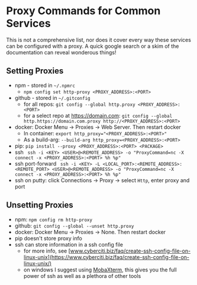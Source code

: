 # Proxy Commands for Common Services

This is not a comprehensive list, nor does it cover every way these 
services can be configured with a proxy. A quick google search or 
a skim of the documentation can reveal wonderous things! 


## Setting Proxies 
* npm - stored in `~/.npmrc` 
    * `npm config set http-proxy <PROXY_ADDRESS>:<PORT>`
* github - stored in `~/.gitconfig`
    * for all repos: `git config --global http.proxy <PROXY_ADDRESS>:<PORT>`
    * for a select repo at https://domain.com: `git config --global http.https://domain.com.proxy http://<PROXY_ADDRESS>:<PORT>`
* docker: Docker Menu -> Proxies -> Web Server. Then restart docker
    * In container: `export http_proxy="<PROXY_ADDRESS>:<PORT>"`
    * As a build-arg: `--build-arg http_proxy=<PROXY_ADDRESS>:<PORT>`
* pip: `pip install --proxy <PROXY_ADDRESS>:<PORT> <PACKAGE>`
* ssh 
` ssh -i <KEY> <USER>@<REMOTE_ADDRESS> -o "ProxyCommand=nc -X connect -x <PROXY_ADDRESS>:<PORT> %h %p"`
* ssh port-forward 
` ssh -i <KEY> -L <LOCAL_PORT>:<REMOTE_ADDRESS>:<REMOTE_PORT> <USER>@<REMOTE_ADDRESS> -o "ProxyCommand=nc -X connect -x <PROXY_ADDRESS>:<PORT> %h %p"`
* ssh on putty: click Connections -> Proxy -> select `Http`, enter proxy and port

## Unsetting Proxies 
* npm: `npm config rm http-proxy`
* github: `git config --global --unset http.proxy `
* docker: Docker Menu -> Proxies -> None. Then restart docker
* pip doesn't store proxy info
* ssh can store information in a ssh config file
    * for more info, see [www.cyberciti.biz/faq/create-ssh-config-file-on-linux-unix](https://www.cyberciti.biz/faq/create-ssh-config-file-on-linux-unix/)
    * on windows I suggest using [MobaXterm](http://mobaxterm.mobatek.net/), 
    this gives you the full power of ssh as well as a plethora of other tools